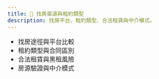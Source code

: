 ```yaml
---
title: 🧭 找房渠道與租約類型
description: 找房平台、租約類型、合法租賃與中介模式。
---
```


- 找房途徑與平台比較
- 租約類型與合同區別
- 合法租賃與黑租風險
- 房源驗證與中介模式
